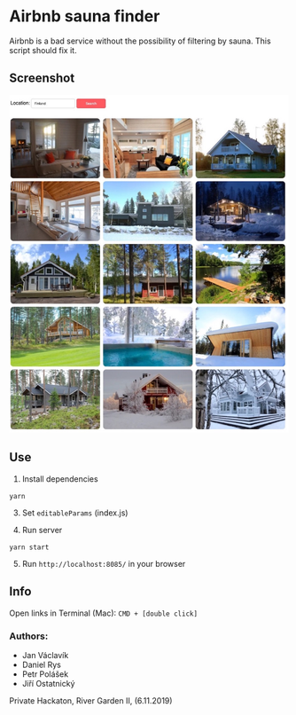 # Airbnb sauna finder

Airbnb is a bad service without the possibility of filtering by sauna. This script should fix it.

## Screenshot
<img src="screenshot.jpg" />

## Use

1. Install dependencies

```
yarn
```

3. Set `editableParams` (index.js)

4. Run server

```
yarn start
```

5. Run `http://localhost:8085/` in your browser

## Info

Open links in Terminal (Mac): `CMD + [double click]`

### Authors:

- Jan Václavík
- Daniel Rys
- Petr Polášek
- Jiří Ostatnický

Private Hackaton, River Garden II, (6.11.2019)
